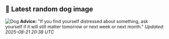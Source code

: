 ## 🐶 Latest random dog image
![Dog](https://images.dog.ceo/breeds/hound-plott/hhh_plott002.jpg)
**Advice:** "If you find yourself distressed about something, ask yourself if it will still matter tomorrow or next week or next month."
*Updated: 2025-08-21 20:38 UTC*
